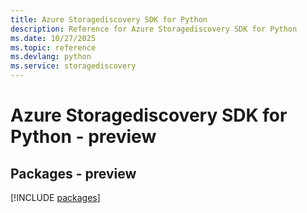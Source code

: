 ```yaml
---
title: Azure Storagediscovery SDK for Python
description: Reference for Azure Storagediscovery SDK for Python
ms.date: 10/27/2025
ms.topic: reference
ms.devlang: python
ms.service: storagediscovery
---
```

# Azure Storagediscovery SDK for Python - preview
## Packages - preview
[!INCLUDE [packages](storagediscovery-index.md)]